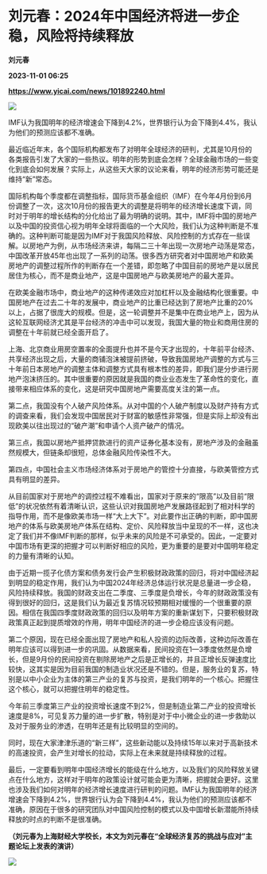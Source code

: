 # 刘元春：2024年中国经济将进一步企稳，风险将持续释放
**刘元春**

**2023-11-01 06:25**

**https://www.yicai.com/news/101892240.html**

![](https://imgcdn.yicai.com/uppics/slides/2023/11/67a2a93a8590d09264f66cd0da7d2ac5.jpg)

IMF认为我国明年的经济增速会下降到4.2%，世界银行认为会下降到4.4%，我认为他们的预测应该都不准确。

最近临近年末，各个国际机构都发布了对明年全球经济的研判，尤其是10月份的各类报告引发了大家的一些热议。明年的形势到底会怎样？全球金融市场的一些变化到底会如何发展？实际上，从这些天大家的议论来看，明年的经济形势可能还是维持“新”常态。

国际机构每个季度都在调整指标，国际货币基金组织（IMF）在今年4月份到6月份调整了一次，这次10月份的报告更大的调整是将明年的经济增长速度下调，同时对于明年的增长结构的分化给出了最为明确的说明。其中，IMF将中国的房地产以及中国的投资信心视为明年全球将面临的一个大风险，我们认为这种判断是不准确的。这种判断可能是因为IMF对于我国风险释放、风险控制的方式存在一些误解。以房地产为例，从市场经济来讲，每隔二三十年出现一次房地产动荡是常态，中国改革开放45年也出现了一系列的动荡。很多西方研究者对中国房地产和欧美房地产的调整过程所作的判断存在一个差错，即忽略了中国目前的房地产是以居民居住为核心，而不是商业地产，这是中国房地产与欧美房地产的最大差异。

在欧美金融市场中，商业地产的这种传递效应对加杠杆以及金融结构化很重要。中国房地产在过去二十年的发展中，商业地产的比重已经达到了房地产比重的20%以上，占据了很庞大的规模。但是，这一轮调整并不是集中在商业地产上，因为从这轮互联网经济尤其是平台经济的冲击中可以发现，我国大量的物业和商用住房的调整在十年前就已经全面开启了。

上海、北京商业用房空置率的全面提升也并不是今天才出现的，十年前平台经济、共享经济出现之后，大量的商铺泡沫被提前挤破，导致我国房地产调整的方式与三十年前日本房地产的调整主体和调整方式具有根本性的差异，即我们是分步进行房地产泡沫挤压的。其中很重要的原因就是我国的商业业态发生了革命性的变化，直接带来相应体系的变化，这是研究中国房地产需要高度关注的第一点。

第二点，我国没有个人破产风险体系。从对中国的个人破产制度以及财产持有方式的调查来看，我们会发现中国居民对于财富的敏感性非常强，但是实际上却没有出现欧美以往出现过的“破产潮”和申请个人资产破产的情况。

第三点，我国以房地产抵押贷款进行的资产证券化基本没有，房地产涉及的金融虽然规模大，但链条却很短，总体金融风险传染性不大。

第四点，中国社会主义市场经济体系对于房地产的管控十分直接，与欧美管控方式具有明显的差异。

从目前国家对于房地产的调控过程不难看出，国家对于原来的“限高”以及目前“限低”的状况依然有着清晰认识，这些认识对我国房地产发展路径起到了相对科学的指导作用，而不是像欧美市场一样“大上大下”。对此要作出正确的判断，即中国房地产的体系与欧美房地产体系在结构、定价、风险释放当中呈现的不一样，这也决定了我们并不像IMF判断的那样，似乎未来的风险是不可承受的。因此，一定要对中国市场有更深的把握才可以判断好相应的风险，更为重要的是要对中国明年稳定的力量有清晰的认知。

由于近期一揽子化债方案和债务发行会产生积极财政政策的回归，将对中国经济起到明显的稳定作用，我们认为中国2024年经济总体运行状况是总量进一步企稳，风险持续释放。我国的财政支出在二季度、三季度是负增长，今年的财政政策没有得到很好的回归，这是我们认为最近复苏情况较预期相对缓慢的一个很重要的原因。相信在我国四季度财政政策的回归以及明年方案的重新谋划下，只要积极财政政策真正起到提质增效的作用，明年中国经济的进一步企稳应该没有问题。

第二个原因，现在已经全面出现了房地产和私人投资的边际改善，这种边际改善在明年应该可以得到进一步的巩固。从数据来看，民间投资在1—3季度依然是负增长，但是9月份的民间投资在剔除房地产之后是正增长的，并且正增长反弹速度比较快，这其实是因为目前我国的制造业状况还是不错的。但是，服务业的复苏，特别是以中小企业为主体的第三产业的复苏与投资，是我们明年的一个核心。把握住这个核心，就可以把握住明年的稳定性。

今年前三季度第三产业的投资增长速度不到2%，但是制造业第二产业的投资增长速度是8%，可见复苏力量的进一步扩散，特别是对于中小微企业的进一步救助以及对于服务业的渗透，在明年还是有比较明显的空间的。

同时，现在大家津津乐道的“新三样”，这些新动能以及持续15年以来对于高新技术的高速投资，会产生对增长的拉动，实际上在未来就是持续释放的过程。

最后，一定要看到明年中国经济增长的能级在什么地方，以及我们的风险释放关键点在什么地方，这样对于明年的政策设计就可能会更为清晰，把握就会更好。这里也涉及我们如何对明年的经济增长速度进行研判的问题。IMF认为我国明年的经济增速会下降到4.2%，世界银行认为会下降到4.4%，我认为他们的预测应该都不准确，原因在于很多的研究团队对中国风险控制的模式以及中国增长新潜能所持续释放的时点的判断不是很准确。

**（刘元春为上海财经大学校长，本文为刘元春在“全球经济复苏的挑战与应对”主题论坛上发表的演讲）**

**![](https://imgcdn.yicai.com/uppics/images/2023/11/79e455ca039489a5371a14a467adbdab.jpg)**